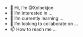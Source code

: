 - 👋 Hi, I’m @Xolbekjon
- 👀 I’m interested in ...
- 🌱 I’m currently learning ...
- 💞️ I’m looking to collaborate on ...
- 📫 How to reach me ...

<!---
Xolbekjo/Xolbekjo is a ✨ special ✨ repository because its `README.md` (this file) appears on your GitHub profile.
You can click the Preview link to take a look at your changes.
--->
